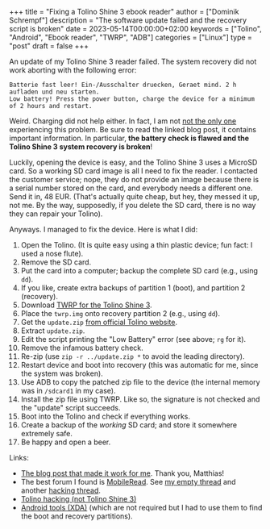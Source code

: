 +++
title = "Fixing a Tolino Shine 3 ebook reader"
author = ["Dominik Schrempf"]
description = "The software update failed and the recovery script is broken"
date = 2023-05-14T00:00:00+02:00
keywords = ["Tolino", "Android", "Ebook reader", "TWRP", "ADB"]
categories = ["Linux"]
type = "post"
draft = false
+++

An update of my Tolino Shine 3 reader failed. The system recovery did not work
aborting with the following error:

```text
Batterie fast leer! Ein-/Ausschalter druecken, Geraet mind. 2 h aufladen und neu starten.
Low battery! Press the power button, charge the device for a minimum of 2 hours and restart.
```

Weird. Charging did not help either. In fact, I am not [not the only one](https://test.freifunk-gera-greiz.de/namespace/reparatur-tolino-shine-3)
experiencing this problem. Be sure to read the linked blog post, it contains
important information. In particular, **the battery check is flawed and the
Tolino Shine 3 system recovery is broken**!

Luckily, opening the device is easy, and the Tolino Shine 3 uses a MicroSD card.
So a working SD card image is all I need to fix the reader. I contacted the
customer service; nope, they do not provide an image because there is a serial
number stored on the card, and everybody needs a different one. Send it in, 48
EUR. (That's actually quite cheap, but hey, they messed it up, not me. By the
way, supposedly, if you delete the SD card, there is no way they can repair your
Tolino).

Anyways. I managed to fix the device. Here is what I did:

1.  Open the Tolino. (It is quite easy using a thin plastic device; fun fact: I
    used a nose flute).
2.  Remove the SD card.
3.  Put the card into a computer; backup the complete SD card (e.g., using `dd`).
4.  If you like, create extra backups of partition 1 (boot), and partition 2
    (recovery).
5.  Download [TWRP for the Tolino Shine 3](https://github.com/Ryogo-Z/tolino_shine3_twrp).
6.  Place the `twrp.img` onto recovery partition 2 (e.g., using `dd`).
7.  Get the `update.zip` [from official Tolino website](https://mytolino.com/software-updates-for-tolino-ereaders/).
8.  Extract `update.zip`.
9.  Edit the script printing the "Low Battery" error (see above; `rg` for it).
10. Remove the infamous battery check.
11. Re-zip (use `zip -r ../update.zip *` to avoid the leading directory).
12. Restart device and boot into recovery (this was automatic for me, since the
    system was broken).
13. Use ADB to copy the patched zip file to the device (the internal memory was
    in `/sdcard1` in my case).
14. Install the zip file using TWRP. Like so, the signature is not checked and
    the "update" script succeeds.
15. Boot into the Tolino and check if everything works.
16. Create a backup of the _working_ SD card; and store it somewhere extremely
    safe.
17. Be happy and open a beer.

Links:

-   [The blog post that made it work for me](https://test.freifunk-gera-greiz.de/namespace/reparatur-tolino-shine-3). Thank you, Matthias!
-   The best forum I found is [MobileRead](https://www.mobileread.com/). See [my empty thread](https://www.mobileread.com/forums/showthread.php?t=353856) and another
    [hacking thread](https://www.mobileread.com/forums/showthread.php?t=327186).
-   [Tolino hacking (not Tolino Shine 3)](http://naberius.de/?s=tolino)
-   [Android tools (XDA)](https://forum.xda-developers.com/t/tool-android-image-kitchen-unpack-repack-kernel-ramdisk-win-android-linux-mac.2073775/) (which are not required but I had to use them to find the
    boot and recovery partitions).
